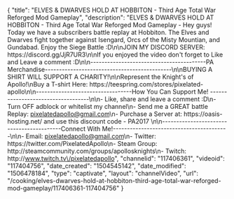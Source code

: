 {
    "title": "ELVES & DWARVES HOLD AT HOBBITON - Third Age Total War Reforged Mod Gameplay",
    "description": "ELVES & DWARVES HOLD AT HOBBITON - Third Age Total War Reforged Mod Gameplay - Hey guys! Today we have a subscribers battle replay at Hobbiton. The Elves and Dwarves fight together against Isengard, Orcs of the Misty Mountian, and Gundabad. Enjoy the Siege Battle :D\n\nJOIN MY DISCORD SERVER: https:\/\/discord.gg\/JjR7UR3\n\nIf you enjoyed the video don't forget to Like and Leave a comment :D\n\n-----------------------------------------PA Merchandise---------------------------------------------\n\nBUYING A SHIRT WILL SUPPORT A CHARITY!\n\nRepresent the Knight's of Apollo!\nBuy a T-shirt Here: https:\/\/teespring.com\/stores\/pixelated-apollo\n\n----------------------------------How You Can Support Me! -----------------------------------\n\n- Like, share and leave a comment :D\n- Turn OFF adblock or whitelist my channel\n- Send me a GREAT battle Replay: pixelatedapollo@gmail.com\n- Purchase a Server at: https:\/\/oasis-hosting.net\/ and use this discount code - PA2017 \n\n------------------------------------------Connect With Me!-----------------------------------------\n\n- Email: pixelatedapollo@gmail.com\n- Twitter: https:\/\/twitter.com\/PixelatedApollo\n- Steam Group:  http:\/\/steamcommunity.com\/groups\/apollosknights\n- Twitch: http:\/\/www.twitch.tv\/pixelatedapollo",
    "channelid": "117406361",
    "videoid": "117404756",
    "date_created": "1504545142",
    "date_modified": "1506478184",
    "type": "captivate",
    "layout": "channelVideo",
    "url": "\/cooking\/elves-dwarves-hold-at-hobbiton-third-age-total-war-reforged-mod-gameplay\/117406361-117404756"
}